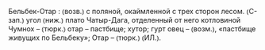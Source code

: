 ---
---

Бельбек-Отар
: ⦅возв.⦆ с поляной, окаймленной с трех сторон лесом. ⦅С-зап.⦆ угол ⦅ниж.⦆ плато Чатыр-Дага, отделенный от него котловиной Чумнох – ⦅тюрк.⦆ отар – пастбище; хутор; гурт овец – ⦅возм.⦆, «пастбище живущих по Бельбеку»; Отар – ⦅тюрк.⦆ ⦅ИЛ.⦆.
